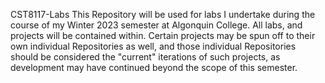 CST8117-Labs
This Repository will be used for labs I undertake during the course of my Winter 2023 semester at Algonquin College.
All labs, and projects will be contained within. 
Certain projects may be spun off to their own individual Repositories as well, and those individual Repositories should be considered the "current" iterations of such projects, as development may have continued beyond the scope of this semester.
